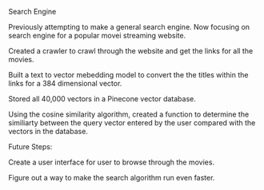 Search Engine

Previously attempting to make a general search engine. Now focusing on search engine for a popular movei streaming website. 

Created a crawler to crawl through the website and get the links for all the movies. 

Built a text to vector mebedding model to convert the the titles within the links for a 384 dimensional vector. 

Stored all 40,000 vectors in a Pinecone vector database.

Using the cosine similarity algorithm, created a function to determine the similiarty between the query vector entered by the user compared with the vectors in the database.


Future Steps:

Create a user interface for user to browse through the movies. 

Figure out a way to make the search algorithm run even faster.

